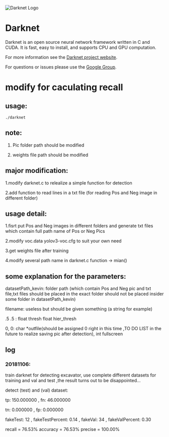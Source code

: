![Darknet Logo](http://pjreddie.com/media/files/darknet-black-small.png)

# Darknet #
Darknet is an open source neural network framework written in C and CUDA. It is fast, easy to install, and supports CPU and GPU computation.

For more information see the [Darknet project website](http://pjreddie.com/darknet).

For questions or issues please use the [Google Group](https://groups.google.com/forum/#!forum/darknet).

# modify for caculating recall
## usage:

	./darknet

## note: 

1. Pic folder path should be modified

2. weights file path should be modified

## major modification:

1.modify darknet.c to relealize a simple function for detection

2.add function to read lines in a txt file (for reading Pos and Neg image in different folder)

## usage detail:

1.fisrt put Pos and Neg images in different folders and generate txt files which contain full path name of Pos or Neg Pics

2.modify voc.data yolov3-voc.cfg to suit your own need

3.get weights file after training

4.modify several path name in darknet.c function -> mian()

## some explanation for the parameters:

datasetPath_kevin: folder path (which contain Pos and Neg pic and txt file,txt files should be placed in the exact folder should not be placed insider some folder in datasetPath_kevin)

filename: useless but should be given something (a string for example)

.5 .5 : float thresh  float hier_thresh

0, 0: char *outfile(should be assigned 0 right in this time ,TO DO LIST in the future to realize saving pic after detection), int fullscreen

## log

### 20181106:

train darknet for detecting excavator, use complete different datasets for training and val and test ,the result turns out to be disappointed...

detect (test) and (val) dataset:

tp: 150.000000 , fn: 46.000000

tn: 0.000000 , fp: 0.000000 

fakeTest: 12 , fakeTestPercent: 0.14 , fakeVal: 34 , fakeValPercent: 0.30

recall = 76.53%  accuracy = 76.53%  precise = 100.00%



